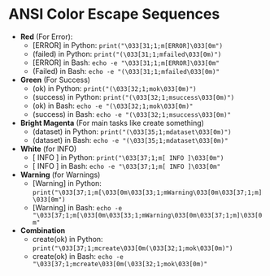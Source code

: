 # ANSI Color Escape Sequences 

* **Red** (For Error):
  * [ERROR] in Python: `print("\033[31;1;m[ERROR]\033[0m")`
  * (failed) in Python: `print("(\033[31;1;mfailed\033[0m)")`
  * [ERROR] in Bash: `echo -e "\033[31;1;m[ERROR]\033[0m"`
  * (Failed) in Bash: `echo -e "(\033[31;1;mfailed\033[0m)"`
* **Green** (For Success)
  * (ok) in Python: `print("(\033[32;1;mok\033[0m)")` 
  * (success) in Python: `print("(\033[32;1;msuccess\033[0m)")`
  * (ok) in Bash: `echo -e "(\033[32;1;mok\033[0m)"`
  * (success) in Bash: `echo -e "(\033[32;1;msuccess\033[0m)"`
* **Bright Magenta** (For main tasks like create something)
  * (dataset) in Python: `print("(\033[35;1;mdataset\033[0m)")`
  * (dataset) in Bash: `echo -e "(\033[35;1;mdataset\033[0m)"`
* **White** (for INFO)
  * [ INFO ] in Python: `print("\033[37;1;m[ INFO ]\033[0m")`
  * [ INFO ] in Bash: `echo -e "\033[37;1;m[ INFO ]\033[0m"`
* **Warning** (for Warnings)
  * [Warning] in Python: `print("\033[37;1;m[\033[0m\033[33;1;mWarning\033[0m\033[37;1;m]\033[0m")`
  * [Warning] in Bash: `echo -e "\033[37;1;m[\033[0m\033[33;1;mWarning\033[0m\033[37;1;m]\033[0m"`
* **Combination**
  * create(ok) in Python: `print("\033[37;1;mcreate\033[0m(\033[32;1;mok\033[0m)")`
  * create(ok) in Bash: `echo -e "\033[37;1;mcreate\033[0m(\033[32;1;mok\033[0m)"`